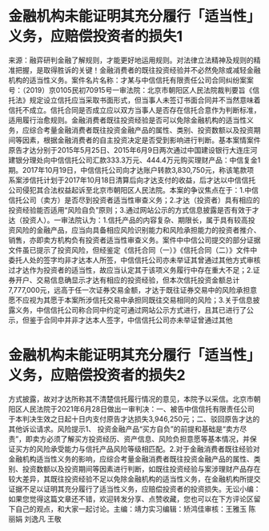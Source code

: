 # 金融机构未能证明其充分履行「适当性」义务，应赔偿投资者的损失1

来源：融弈研判金融了解规则，才能更好地运用规则。对法律立法精神及规则的精准把握，是取得胜诉的关键！金融消费者的既往投资经验并不必然免除或减轻金融机构的适当性义务。案件名片名称：才某与中信信托有限责任公司合同纠纷案案号：（2019）京0105民初70915号一审法院：北京市朝阳区人民法院裁判要旨《信托法》规定设立信托应当采取书面形式，但当事人未签订书面合同并不当然意味着信托不成立。信托合同是否成立应以双方当事人是否存在信托合意作为判断标准，适用履行治愈规则。金融消费者既往投资经验是否可以免除金融机构的适当性义务，应综合考量金融消费者既往投资金融产品的属性、类别、投资数额以及投资期间等因素，根据金融消费者的自主投资决定是否受到影响进行判断。基本案情案件原告才达分别于2015年5月25日、2015年6月9日两次通过中国建设银行大连庄河建银分理处向中信信托公司汇款333.3万元、444.4万元购买理财产品：中信复金1期。2017年10月19日，中信信托公司向才达账户转款3,830,750元，称该笔款项系案涉信托计划于2017年10月18日清算后向才达支付的收益，后才达以中信信托公司侵犯其合法权益起诉至北京市朝阳区人民法院。本案的争议焦点在于：1.中信信托公司（卖方）是否尽到投资者适当性审查义务；2.才达（投资者）具有相应的投资经验能否适用“风险自负”原则；3.通过网站公示的方式信息披露是否有效于才达（投资人）。一审法院认为：1.信托产品的内容复杂、期限长，属于具有较高投资风险的金融产品，应当向具备相应风险识别能力和风险承担能力的投资者推介、销售，亦即卖方机构负有投资者适当性审查义务。案件中中信公司提交的部分证据文件虽已提示了投资风险，但经鉴定《信托合同（一）》《信托合同（二）》文件中委托人处的签字均非才达本人所签，中信信托公司亦未举证其曾通过其他方式审核过才达作为投资者的适当性，故应当认定其于该项义务履行中存在重大不足；2.证券开户、交易信息确显示才达有相应的投资经验，但本次信托投资金额总计7,777,000元，远高于任一次证券交易金额，才达于既往证券交易中的风险承担意愿不应视为其愿于本案所涉信托交易中承担同既往交易相同的风险；3.关于信息披露义务，中信信托公司称合同中约定可通过网站公示方式进行，且其已进行了公示，但鉴于合同中并非才达本人签字，中信信托公司亦未举证曾通过其他

# 金融机构未能证明其充分履行「适当性」义务，应赔偿投资者的损失2

方式披露，故对才达所称其不清楚信托履行情况的意见，本院予以采信。北京市朝阳区人民法院于2021年6月28日做出一审判决：一、被告中信信托有限责任公司于本判决生效之日起十日内支付原告才达损失3,946,250元；二、驳回原告才达的其他诉讼请求。风险提示1、 投资金融产品“买方自负”的前提和基础是“卖方尽责”，即卖方必须了解买方投资经历、资产信息、风险负担意愿等基本情况，并保证买方的风险承受能力与信托产品风险等级相匹配。2.对于金融消费者既往经验对金融机构适当性义务的影响，应综合考量金融消费者既往投资金融产品的属性、类别、投资数额以及投资期间等因素进行判断，如既往投资经验与案涉理财产品存在较大差异，其既往投资经验不足以免除金融机构的适当性义务，在金融机构所提交证据不足以证明其充分履行了适当性义务，应赔偿投资者的投资损失。无讼小编：如果您觉得这篇文章还不错，欢迎转发分享、点赞收藏，您也可以在下方评论区留下自己的观点，和大家一起讨论。主编：靖力实习编辑：矫鸿佳审核：王雅玉 陈丽娟 刘逸凡 王敬

